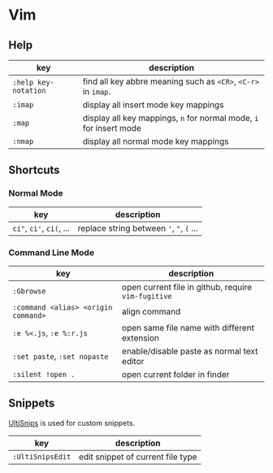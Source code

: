 # Vim

## Help

|key|description|
|---|---|
|`:help key-notation`|find all key abbre meaning such as `<CR>`, `<C-r>` in `imap`.|
|`:imap`|display all insert mode key mappings|
|`:map`|display all key mappings, `n` for normal mode, `i` for insert mode|
|`:nmap`|display all normal mode key mappings|

## Shortcuts

### Normal Mode

|key|description|
|---|---|
|`ci"`, `ci'`, `ci(`, ...|replace string between `'`, `"`, `(` ...|

### Command Line Mode

|key|description|
|---|---|
|`:Gbrowse`|open current file in github, require `vim-fugitive`|
|`:command <alias> <origin command>`|align command|
|`:e %<.js`, `:e %:r.js`|open same file name with different extension|
|`:set paste`, `:set nopaste`|enable/disable paste as normal text editor|
|`:silent !open .`|open current folder in finder|

## Snippets

[UltiSnips](https://github.com/SirVer/ultisnips) is used for custom snippets.

|key|description|
|---|---|
|`:UltiSnipsEdit`|edit snippet of current file type|
